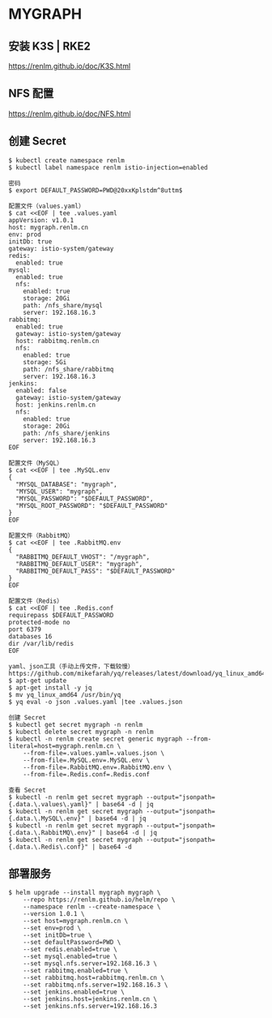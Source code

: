 # MYGRAPH

## 安装 K3S | RKE2
<a href="https://renlm.github.io/doc/K3S.html" target="_blank">https://<span></span>renlm.github.io/doc/K3S.html</a>  

## NFS 配置  
<a href="https://renlm.github.io/doc/NFS.html" target="_blank">https://<span></span>renlm.github.io/doc/NFS.html</a>  

## 创建 Secret
	$ kubectl create namespace renlm
	$ kubectl label namespace renlm istio-injection=enabled
	
```
密码
$ export DEFAULT_PASSWORD=PWD@20xxKplstdm^8uttm$

配置文件（values.yaml）
$ cat <<EOF | tee .values.yaml
appVersion: v1.0.1
host: mygraph.renlm.cn
env: prod
initDb: true
gateway: istio-system/gateway
redis:
  enabled: true
mysql:
  enabled: true
  nfs:
    enabled: true
    storage: 20Gi
    path: /nfs_share/mysql
    server: 192.168.16.3
rabbitmq:
  enabled: true
  gateway: istio-system/gateway
  host: rabbitmq.renlm.cn
  nfs:
    enabled: true
    storage: 5Gi
    path: /nfs_share/rabbitmq
    server: 192.168.16.3
jenkins:
  enabled: false
  gateway: istio-system/gateway
  host: jenkins.renlm.cn
  nfs:
    enabled: true
    storage: 20Gi
    path: /nfs_share/jenkins
    server: 192.168.16.3
EOF

配置文件（MySQL）
$ cat <<EOF | tee .MySQL.env
{
  "MYSQL_DATABASE": "mygraph",
  "MYSQL_USER": "mygraph",
  "MYSQL_PASSWORD": "$DEFAULT_PASSWORD",
  "MYSQL_ROOT_PASSWORD": "$DEFAULT_PASSWORD"
}
EOF

配置文件（RabbitMQ）
$ cat <<EOF | tee .RabbitMQ.env
{
  "RABBITMQ_DEFAULT_VHOST": "/mygraph",
  "RABBITMQ_DEFAULT_USER": "mygraph",
  "RABBITMQ_DEFAULT_PASS": "$DEFAULT_PASSWORD"
}
EOF

配置文件（Redis）
$ cat <<EOF | tee .Redis.conf
requirepass $DEFAULT_PASSWORD
protected-mode no
port 6379
databases 16
dir /var/lib/redis
EOF
```
	yaml、json工具（手动上传文件，下载较慢）
	https://github.com/mikefarah/yq/releases/latest/download/yq_linux_amd64
	$ apt-get update
	$ apt-get install -y jq
	$ mv yq_linux_amd64 /usr/bin/yq
	$ yq eval -o json .values.yaml |tee .values.json
	
	创建 Secret
	$ kubectl get secret mygraph -n renlm
	$ kubectl delete secret mygraph -n renlm
	$ kubectl -n renlm create secret generic mygraph --from-literal=host=mygraph.renlm.cn \
        --from-file=.values.yaml=.values.json \
        --from-file=.MySQL.env=.MySQL.env \
        --from-file=.RabbitMQ.env=.RabbitMQ.env \
        --from-file=.Redis.conf=.Redis.conf
        
    查看 Secret
    $ kubectl -n renlm get secret mygraph --output="jsonpath={.data.\.values\.yaml}" | base64 -d | jq
    $ kubectl -n renlm get secret mygraph --output="jsonpath={.data.\.MySQL\.env}" | base64 -d | jq
    $ kubectl -n renlm get secret mygraph --output="jsonpath={.data.\.RabbitMQ\.env}" | base64 -d | jq
    $ kubectl -n renlm get secret mygraph --output="jsonpath={.data.\.Redis\.conf}" | base64 -d
	  	
## 部署服务
	$ helm upgrade --install mygraph mygraph \
        --repo https://renlm.github.io/helm/repo \
        --namespace renlm --create-namespace \
        --version 1.0.1 \
        --set host=mygraph.renlm.cn \
        --set env=prod \
        --set initDb=true \
        --set defaultPassword=PWD \
        --set redis.enabled=true \
        --set mysql.enabled=true \
        --set mysql.nfs.server=192.168.16.3 \
        --set rabbitmq.enabled=true \
        --set rabbitmq.host=rabbitmq.renlm.cn \
        --set rabbitmq.nfs.server=192.168.16.3 \
        --set jenkins.enabled=true \
        --set jenkins.host=jenkins.renlm.cn \
        --set jenkins.nfs.server=192.168.16.3